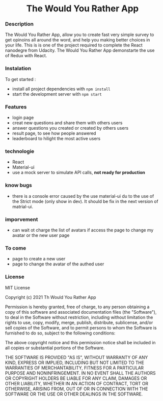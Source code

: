 <h1 align="center">The Would You Rather App</h1>

### Description

The Would You Rather App, allow you to create fast very simple survey to get opinoins all around the word, and help you making better choices in your life.
This is is one of the project required to complete the React nanodegre from Udacity.
The Would You Rather App demonstarte the use of Redux with React.

### Instalation
To get started :

* install all project dependencies with `npm install`
* start the development server with `npm start`

### Features
* login page
* creat new questions and share them with others users
* answer questions you created or created by others users
* result page, to see how people answered
* leaderboard to hilight the most active users

### technologie
* React
* Material-ui
* use a mock server to simulate API calls, **not ready for production**

### know bugs
* there is a console error caused by the use material-ui du to the use of the Strict mode (only show in dev). It should be fix in the next version of matrial-ui.

### imporvement
- can wait ot charge the list of avatars if access the page to change my avatar or the new user page
### To come ###

- page to create a new user
- page to change the avatar of the authed user

### License

MIT License

Copyright (c) 2021 Th Would You Rather App

Permission is hereby granted, free of charge, to any person obtaining a copy
of this software and associated documentation files (the "Software"), to deal
in the Software without restriction, including without limitation the rights
to use, copy, modify, merge, publish, distribute, sublicense, and/or sell
copies of the Software, and to permit persons to whom the Software is
furnished to do so, subject to the following conditions:

The above copyright notice and this permission notice shall be included in all
copies or substantial portions of the Software.

THE SOFTWARE IS PROVIDED "AS IS", WITHOUT WARRANTY OF ANY KIND, EXPRESS OR
IMPLIED, INCLUDING BUT NOT LIMITED TO THE WARRANTIES OF MERCHANTABILITY,
FITNESS FOR A PARTICULAR PURPOSE AND NONINFRINGEMENT. IN NO EVENT SHALL THE
AUTHORS OR COPYRIGHT HOLDERS BE LIABLE FOR ANY CLAIM, DAMAGES OR OTHER
LIABILITY, WHETHER IN AN ACTION OF CONTRACT, TORT OR OTHERWISE, ARISING FROM,
OUT OF OR IN CONNECTION WITH THE SOFTWARE OR THE USE OR OTHER DEALINGS IN THE
SOFTWARE.